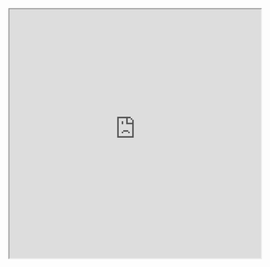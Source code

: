 <!DOCTYPE html>
<html lang="en">
<head>
    <meta charset="UTF-8">
    <meta name="viewport" content="width=device-width, initial-scale=1.0">
    <title>Your GitHub Page</title>
</head>
<body>
    <iframe src="https://raw.githubusercontent.com/MeowLei2023/NJ-Care-for-old/main/nj_care_for_old.html" width="100%" height="500px"></iframe>
</body>
</html>
